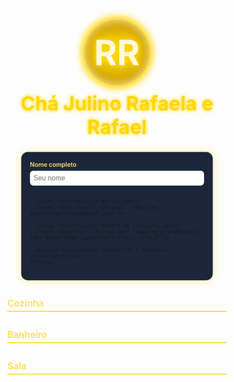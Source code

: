 <html lang="pt-BR">
<head>
  <meta charset="UTF-8" />
  <meta name="viewport" content="width=device-width, initial-scale=1" />
  <title>Chá Julino Rafaela e Rafael</title>
  <style>
    @import url('https://fonts.googleapis.com/css2?family=Great+Vibes&display=swap');

    body {
      font-family: 'Segoe UI', Tahoma, Geneva, Verdana, sans-serif;
      background-color: #171a4a;
      color: #f1f1f1;
      margin: 0;
      padding: 20px;
      overflow-x: hidden;
      min-height: 100vh;
      position: relative;
    }

    /* Luzes flutuantes estilo Enrolados */
    .light {
      position: absolute;
      background: radial-gradient(circle, #ffd700cc 0%, transparent 70%);
      border-radius: 50%;
      pointer-events: none;
      animation: floatLight 8s linear infinite;
      filter: drop-shadow(0 0 8px #ffd700);
    }

    @keyframes floatLight {
      0% {
        transform: translateY(0) translateX(0) scale(1);
        opacity: 0.8;
      }
      50% {
        opacity: 0.4;
      }
      100% {
        transform: translateY(-150px) translateX(50px) scale(1.2);
        opacity: 0;
      }
    }

    header {
      text-align: center;
      margin-bottom: 30px;
      position: relative;
      z-index: 10;
    }

    /* Logo dentro de um círculo dourado com dois Rs */
    .logo-circle {
      margin: 0 auto 15px auto;
      width: 150px;
      height: 150px;
      border-radius: 50%;
      background: radial-gradient(circle at center, #ffd700, #b8860b);
      box-shadow:
        0 0 15px 5px #ffd700aa,
        inset 0 0 15px 5px #fffacd99;
      display: flex;
      align-items: center;
      justify-content: center;
      filter: drop-shadow(0 0 8px #ffd700);
    }

    .logo-text {
      font-family: 'Great Vibes', cursive;
      font-size: 5rem;
      font-weight: 700;
      color: #fff8dc;
      text-shadow:
        0 0 10px #ffd700,
        0 0 20px #ffdf00,
        0 0 30px #ffcc00;
      user-select: none;
      line-height: 1;
    }

    h1 {
      color: #ffd700;
      font-size: 2.8rem;
      font-weight: 700;
      text-shadow: 0 0 10px #ffd700;
      margin: 0;
    }

    h2 {
      margin-top: 40px;
      border-bottom: 2px solid #ffd700;
      padding-bottom: 5px;
      color: #ffe066;
    }

    ul {
      list-style: none;
      padding-left: 0;
    }

    li {
      background-color: #1b263b;
      border: 1px solid #415a77;
      margin: 8px 0;
      padding: 12px;
      border-radius: 10px;
      display: flex;
      justify-content: space-between;
      align-items: center;
      box-shadow: 0 0 10px #ffd70033;
      transition: box-shadow 0.3s ease;
    }

    li.escolhido {
      box-shadow: 0 0 15px 3px #ffd700;
      border-color: #ffd700;
      font-weight: bold;
      color: #ffd700;
    }

    button {
      background-color: #ffd700;
      color: #0d1b2a;
      font-weight: 700;
      border: none;
      padding: 6px 14px;
      border-radius: 5px;
      cursor: pointer;
      transition: background-color 0.3s;
    }

    button:hover:not(:disabled) {
      background-color: #ffcc00;
    }

    button:disabled {
      background-color: #888;
      color: #ccc;
      cursor: not-allowed;
    }

    form {
      max-width: 400px;
      margin: 0 auto 30px auto;
      background: #1b263b;
      padding: 20px;
      border-radius: 15px;
      box-shadow: 0 0 20px #ffd70066;
    }

    form label {
      display: block;
      margin-bottom: 6px;
      color: #ffe066;
      font-weight: 600;
    }

    form input {
      width: 100%;
      padding: 8px;
      margin-bottom: 15px;
      border-radius: 8px;
      border: none;
      font-size: 1rem;
    }

    form button {
      width: 100%;
      font-size: 1.1rem;
    }

    .usuario-cadastrado {
      text-align: center;
      margin-bottom: 20px;
      font-size: 1.2rem;
      color: #ffd700;
      font-weight: 700;
      text-shadow: 0 0 6px #ffd700;
    }

  </style>
</head>
<body>

  <!-- Luzes flutuantes no topo -->
  <div id="lights-container"></div>

  <header>
    <div class="logo-circle" aria-label="Logo R e R">
      <div class="logo-text">RR</div>
    </div>
    <h1>Chá Julino Rafaela e Rafael</h1>
  </header>

  <div id="form-cadastro-container">
    <form id="form-cadastro">
      <label for="nome">Nome completo</label>
      <input type="text" id="nome" required placeholder="Seu nome" />

      <label for="email">E-mail</label>
      <input type="email" id="email" required placeholder="seu@email.com" />

      <label for="celular">Número de celular</label>
      <input type="tel" id="celular" required placeholder="(99) 99999-9999" pattern="[\d\s()+-]{10,}" />

      <button type="submit">Cadastrar e Escolher Presente</button>
    </form>
  </div>

  <div class="usuario-cadastrado" id="usuario-cadastrado" style="display:none;">
    Olá, <span id="nome-usuario"></span>! Escolha seu presente:
  </div>

  <h2>Cozinha</h2>
  <ul id="cozinha"></ul>

  <h2>Banheiro</h2>
  <ul id="banheiro"></ul>

  <h2>Sala</h2>
  <ul id="sala"></ul>

  <script>
    // Cria luzes flutuantes
    const lightsContainer = document.getElementById('lights-container');
    const numLights = 30;

    for (let i = 0; i < numLights; i++) {
      const light = document.createElement('div');
      light.classList.add('light');
      light.style.width = light.style.height = (5 + Math.random() * 15) + 'px';
      light.style.left = (Math.random() * 100) + 'vw';
      light.style.top = (20 + Math.random() * 100) + 'px';
      light.style.animationDelay = (Math.random() * 8) + 's';
      lightsContainer.appendChild(light);
    }

    const listaPresentes = {
      cozinha: [
        "Kit utensilios de cozinha silicone",
        "Conjunto de panelas",
        "Porta tempero",
        "Ralador de queijo",
        "Jogo de sobremesa",
        "Escorredor de louça",
        "Porta detergente e bucha",
        "Toalha de mesa",
        "Forma de bolo",
        "Forma",
        "Mesa de jantar",
        "Kit facas",
        "Puxa saco",
        "Porta papel filme, papel alumínio e papel toalha",
        "Kit churrasco",
        "Açucareiro",
        "Saleiro",
      ],
      banheiro: [
        "Cesto de lixo",
        "Tapete de banheiro",
        "Jogo de toalhas",
        "Porta sabão líquido",
        "Porta escova de dente",
      ],
      sala: [
        "Banquetas",
        "Almofadas",
        "Cadeira",
        "Rede",
        "Quadro decorativo",
      ],
    };

    const formCadastro = document.getElementById("form-cadastro");
    const formContainer = document.getElementById("form-cadastro-container");
    const usuarioCadastradoDiv = document.getElementById("usuario-cadastrado");
    const nomeUsuarioSpan = document.getElementById("nome-usuario");

    let usuario = JSON.parse(localStorage.getItem("usuario")) || null;
    let presenteEscolhido = localStorage.getItem("presenteEscolhido") || null;

    function renderList(categoria, containerId) {
      const ul = document.getElementById(containerId);
      ul.innerHTML = "";
      listaPresentes[categoria].forEach((item) => {
        const li = document.createElement("li");
        li.textContent = item;
        li.dataset.item = item;

        const botao = document.createElement("button");
        botao.textContent = "Escolher";
        botao.disabled = !usuario;

        if (presenteEscolhido === item) {
          li.classList.add("escolhido");
          botao.textContent = "Escolhido";
          botao.disabled = true;
        }

        botao.onclick = () => {
          if (!usuario) {
            alert("Por favor, faça o cadastro antes de escolher um presente.");
            return;
          }
          marcarEscolhido(li, botao);
        };

        li.appendChild(botao);
        ul.appendChild(li);
      });
    }

    function marcarEscolhido(li, botao) {
      const todosItens = document.querySelectorAll("li.escolhido");
      todosItens.forEach((item) => {
        item.classList.remove("escolhido");
        const btn = item.querySelector("button");
        if (btn) {
          btn.disabled = false;
          btn.textContent = "Escolher";
        }
      });

      li.classList.add("escolhido");
      botao.textContent = "Escolhido";
      botao.disabled = true;

      presenteEscolhido = li.dataset.item;
      localStorage.setItem("presenteEscolhido", presenteEscolhido);
    }

    formCadastro.addEventListener("submit", (e) => {
      e.preventDefault();

      const nome = document.getElementById("nome").value.trim();
      const email = document.getElementById("email").value.trim();
      const celular = document.getElementById("celular").value.trim();

      if (!nome || !email || !celular) {
        alert("Preencha todos os campos para continuar.");
        return;
      }

      usuario = { nome, email, celular };
      localStorage.setItem("usuario", JSON.stringify(usuario));

      formContainer.style.display = "none";
      usuarioCadastradoDiv.style.display = "block";
      nomeUsuarioSpan.textContent = nome;

      renderList("cozinha", "cozinha");
      renderList("banheiro", "banheiro");
      renderList("sala", "sala");
    });

    if (usuario) {
      formContainer.style.display = "none";
      usuarioCadastradoDiv.style.display = "block";
      nomeUsuarioSpan.textContent = usuario.nome;
    }

    renderList("cozinha", "cozinha");
    renderList("banheiro", "banheiro");
    renderList("sala", "sala");

  </script>
</body>
</html>
